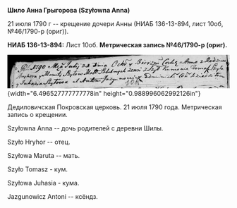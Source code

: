 **Шило Анна Грыгорова (Szyłowna Anna)**

21 июля 1790 г -- крещение дочери Анны (НИАБ 136-13-894, лист 10об,
№46/1790-р (ориг)).

**НИАБ 136-13-894:** Лист 10об. **Метрическая запись №46/1790-р
(ориг).**

![](./media/4f96af3fa4839e901ede9c014be3bf2dab5f3979.png){width="6.496527777777778in"
height="0.988996062992126in"}

Дедиловичская Покровская церковь. 21 июля 1790 года. Метрическая запись
о крещении.

Szyłowna Anna -- дочь родителей с деревни Шилы.

Szyło Hryhor -- отец.

Szyłowa Maruta -- мать.

Szyło Tomasz - кум.

Szyłowa Juhasia - кума.

Jazgunowicz Antoni -- ксёндз.
